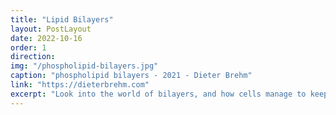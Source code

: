 ```yaml
---
title: "Lipid Bilayers"
layout: PostLayout
date: 2022-10-16
order: 1
direction:
img: "/phospholipid-bilayers.jpg"
caption: "phospholipid bilayers - 2021 - Dieter Brehm"
link: "https://dieterbrehm.com"
excerpt: "Look into the world of bilayers, and how cells manage to keep it all together."
---
```


